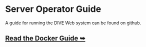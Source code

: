 # Server Operator Guide

A guide for running the DIVE Web system can be found on github.

## [Read the Docker Guide ➥](https://github.com/Kitware/dive/tree/main/docker)

